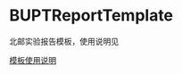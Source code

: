 # BUPTReportTemplate
北邮实验报告模板，使用说明见

[模板使用说明](https://github.com/phydx0803/BUPTReportTemplate/blob/main/buptreport.pdf)
